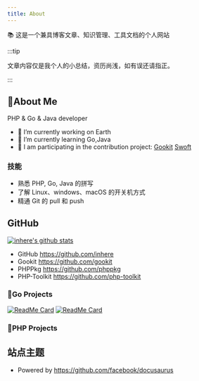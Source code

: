 ```yaml
---
title: About
---
```


📚 这是一个兼具博客文章、知识管理、工具文档的个人网站

:::tip

文章内容仅是我个人的小总结，资历尚浅，如有误还请指正。

:::

## 🐶About Me

PHP & Go & Java developer

- 🔭 I’m currently working on Earth
- 🌱 I’m currently learning Go,Java
- 👯 I am participating in the contribution project: [Gookit](https://github.com/gookit) [Swoft](https://github.com/swoft-cloud)

### 技能

* 熟悉 PHP, Go, Java 的拼写
* 了解 Linux、windows、macOS 的开关机方式
* 精通 Git 的 pull 和 push

## GitHub


[![inhere's github stats](https://github-readme-stats.vercel.app/api?username=inhere&show_icons=true&theme=)](https://github.com/inhere)

- GitHub https://github.com/inhere
- Gookit https://github.com/gookit
- PHPPkg https://github.com/phppkg
- PHP-Toolkit https://github.com/php-toolkit


### 🎨Go Projects

[<img src="https://github-readme-stats.vercel.app/api/pin/?username=gookit&amp;repo=color" alt="ReadMe Card" class="no-zoom"></img>](https://github.com/gookit/color)
[<img src="https://github-readme-stats.vercel.app/api/pin/?username=gookit&amp;repo=rux" alt="ReadMe Card" class="no-zoom"></img>](https://github.com/gookit/rux)

### 🎨PHP Projects

## 站点主题

- Powered by https://github.com/facebook/docusaurus
